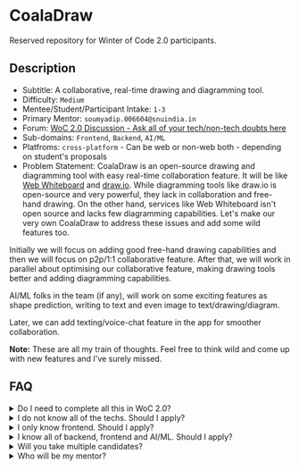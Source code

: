# CoalaDraw

Reserved repository for Winter of Code 2.0 participants.

## Description

- Subtitle: A collaborative, real-time drawing and diagramming tool.
- Difficulty: `Medium`
- Mentee/Student/Participant Intake: `1-3`
- Primary Mentor: `soumyadip.006604@snuindia.in`
- Forum: [WoC 2.0 Discussion - Ask all of your tech/non-tech doubts here](https://github.com/gdsc-snu/CoalaDraw/discussions/3)
- Sub-domains: `Frontend`, `Backend`, `AI/ML`
- Platfroms: `cross-platform` - Can be web or non-web both - depending on student's proposals
- Problem Statement: CoalaDraw is an open-source drawing and diagramming tool with easy real-time collaboration feature. It will be like [Web Whiteboard](https://webwhiteboard.com) and [draw.io](https://draw.io). While diagramming tools like draw.io is open-source and very powerful, they lack in collaboration and free-hand drawing. On the other hand, services like Web Whiteboard isn't open source and lacks few diagramming capabilities. Let's make our very own CoalaDraw to address these issues and add some wild features too.

Initially we will focus on adding good free-hand drawing capabilities and then we will focus on p2p/1:1 collaborative feature. After that, we will work in parallel about optimising our collaborative feature, making drawing tools better and adding diagramming capabilities.

AI/ML folks in the team (if any), will work on some exciting features as shape prediction, writing to text and even image to text/drawing/diagram.

Later, we can add texting/voice-chat feature in the app for smoother collaboration.

**Note:** These are all my train of thoughts. Feel free to think wild and come up with new features and I've surely missed.

## FAQ

<details>
  <summary>Do I need to complete all this in WoC 2.0?</summary>
  
  Nope. You will complete as much as feasible.
</details>

<details>
  <summary>I do not know all of the techs. Should I apply?</summary>
  
  For sure. Nobody knows everything. If you can identify the lego-blocks and think clearly about the problems, learning a tech (at least in basic level) is just one video away.
</details>

<details>
  <summary>I only know frontend. Should I apply?</summary>
  
  Yup. Do apply.
</details>

<details>
  <summary>I know all of backend, frontend and AI/ML. Should I apply?</summary>
  
  Hey superman, why not!
</details>

<details>
  <summary>Will you take multiple candidates?</summary>
  
  For this project, we can take 3 people at max. It totally depends upon the quality of proposals and how versatile a candidate is.
</details>

<details>
  <summary>Who will be my mentor?</summary>
  
  Your primary mentor will be [@unsuitable001](https://github.com/unsuitable001). But, our GDSC's tech team and other team leads will be there to mentor you too as per need and expertise. Feel free to ask help from anyone.
</details>
